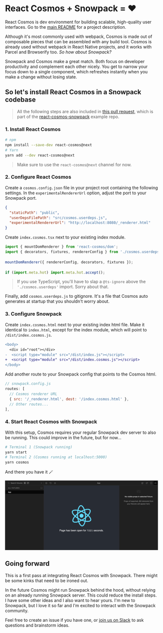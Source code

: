 # React Cosmos + Snowpack = ❤️

React Cosmos is dev environment for building scalable, high-quality user interfaces. Go to the [main README](https://github.com/react-cosmos/react-cosmos/blob/main/README.md) for a project description.

Although it's most commonly used with webpack, Cosmos is made out of composable pieces that can be assembled with any build tool. Cosmos is already used without webpack in React Native projects, and it works with Parcel and Browserify too. _So how about Snowpack?_

Snowpack and Cosmos make a great match. Both focus on developer productivity and complement each other nicely. You get to narrow your focus down to a single component, which refreshes instantly when you make a change without losing state.

## So let's install React Cosmos in a Snowpack codebase

> All the following steps are also included in [this pull request](https://github.com/react-cosmos/react-cosmos-snowpack/pull/1/files), which is part of the [react-cosmos-snowpack](https://github.com/react-cosmos/react-cosmos-snowpack) example repo.

### 1. Install React Cosmos

```bash
# npm
npm install --save-dev react-cosmos@next
# Yarn
yarn add --dev react-cosmos@next
```

> Make sure to use the `react-cosmos@next` channel for now.

### 2. Configure React Cosmos

Create a `cosmos.config.json` file in your project root containing the following settings. In the `experimentalRendererUrl` option, adjust the port to your Snowpack port.

```json
{
  "staticPath": "public",
  "userDepsFilePath": "src/cosmos.userdeps.js",
  "experimentalRendererUrl": "http://localhost:8080/_renderer.html"
}
```

Create `index.cosmos.tsx` next to your existing index module.

```jsx
import { mountDomRenderer } from 'react-cosmos/dom';
import { decorators, fixtures, rendererConfig } from './cosmos.userdeps';

mountDomRenderer({ rendererConfig, decorators, fixtures });

if (import.meta.hot) import.meta.hot.accept();
```

> If you use TypeScript, you'll have to slap a `@ts-ignore` above the `'./cosmos.userdeps'` import. Sorry about that.

Finally, add `cosmos.userdeps.js` to gitignore. It's a file that Cosmos auto generates at startup that you shouldn't worry about.

### 3. Configure Snowpack

Create `index.cosmos.html` next to your existing index html file. Make it identical to `index.html`, except for the index module, which will point to `/dist/index.cosmos.js`.

```diff
<body>
  <div id="root"></div>
-  <script type="module" src="/dist/index.js"></script>
+  <script type="module" src="/dist/index.cosmos.js"></script>
</body>
```

Add another route to your Snowpack config that points to the Cosmos html.

```js
// snowpack.config.js
routes: [
  // Cosmos renderer URL
  { src: '/_renderer.html', dest: '/index.cosmos.html' },
  // Other routes...
],
```

### 4. Start React Cosmos with Snowpack

With this setup, Cosmos requires your regular Snowpack dev server to also be running. This could improve in the future, but for now...

```bash
# Terminal 1 (Snowpack running)
yarn start
# Terminal 2 (Cosmos running at localhost:5000)
yarn cosmos
```

And there you have it 🪄

![Snowpack](snowpack.png)

## Going forward

This is a first pass at integrating React Cosmos with Snowpack. There might be some kinks that need to be ironed out.

In the future Cosmos might run Snowpack behind the hood, without relying on an already running Snowpack server. This could reduce the install steps. I have some other ideas and I also want to hear yours. I'm new to Snowpack, but I love it so far and I'm excited to interact with the Snowpack community.

Feel free to create an issue if you have one, or [join us on Slack](https://react-cosmos.slack.com/join/shared_invite/zt-g9rsalqq-clCoV7DWttVvzO5FAAmVAw#/) to ask questions and brainstorm ideas.
